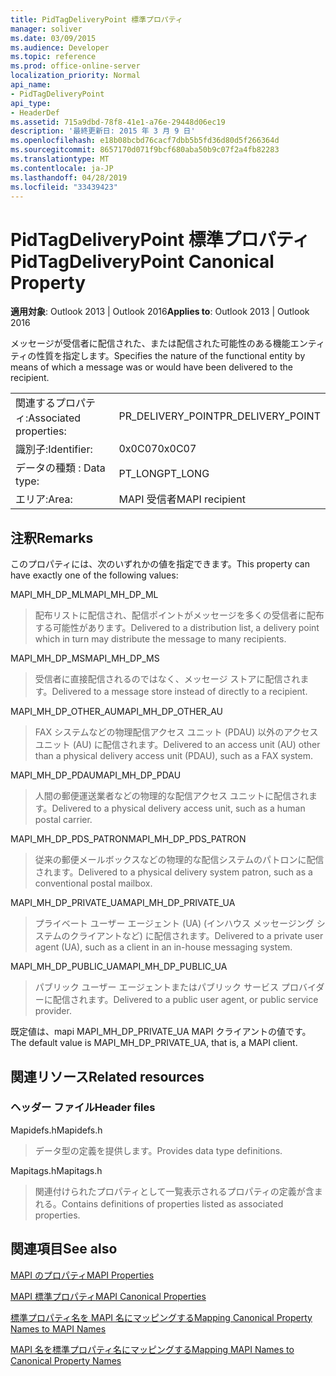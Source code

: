 ```yaml
---
title: PidTagDeliveryPoint 標準プロパティ
manager: soliver
ms.date: 03/09/2015
ms.audience: Developer
ms.topic: reference
ms.prod: office-online-server
localization_priority: Normal
api_name:
- PidTagDeliveryPoint
api_type:
- HeaderDef
ms.assetid: 715a9dbd-78f8-41e1-a76e-29448d06ec19
description: '最終更新日: 2015 年 3 月 9 日'
ms.openlocfilehash: e18b08bcbd76cacf7dbb5b5fd36d80d5f266364d
ms.sourcegitcommit: 8657170d071f9bcf680aba50b9c07f2a4fb82283
ms.translationtype: MT
ms.contentlocale: ja-JP
ms.lasthandoff: 04/28/2019
ms.locfileid: "33439423"
---
```

# <a name="pidtagdeliverypoint-canonical-property"></a><span data-ttu-id="8ca22-103">PidTagDeliveryPoint 標準プロパティ</span><span class="sxs-lookup"><span data-stu-id="8ca22-103">PidTagDeliveryPoint Canonical Property</span></span>

  
  
<span data-ttu-id="8ca22-104">**適用対象**: Outlook 2013 | Outlook 2016</span><span class="sxs-lookup"><span data-stu-id="8ca22-104">**Applies to**: Outlook 2013 | Outlook 2016</span></span> 
  
<span data-ttu-id="8ca22-105">メッセージが受信者に配信された、または配信された可能性のある機能エンティティの性質を指定します。</span><span class="sxs-lookup"><span data-stu-id="8ca22-105">Specifies the nature of the functional entity by means of which a message was or would have been delivered to the recipient.</span></span> 
  
|||
|:-----|:-----|
|<span data-ttu-id="8ca22-106">関連するプロパティ:</span><span class="sxs-lookup"><span data-stu-id="8ca22-106">Associated properties:</span></span>  <br/> |<span data-ttu-id="8ca22-107">PR_DELIVERY_POINT</span><span class="sxs-lookup"><span data-stu-id="8ca22-107">PR_DELIVERY_POINT</span></span>  <br/> |
|<span data-ttu-id="8ca22-108">識別子:</span><span class="sxs-lookup"><span data-stu-id="8ca22-108">Identifier:</span></span>  <br/> |<span data-ttu-id="8ca22-109">0x0C07</span><span class="sxs-lookup"><span data-stu-id="8ca22-109">0x0C07</span></span>  <br/> |
|<span data-ttu-id="8ca22-110">データの種類 : </span><span class="sxs-lookup"><span data-stu-id="8ca22-110">Data type:</span></span>  <br/> |<span data-ttu-id="8ca22-111">PT_LONG</span><span class="sxs-lookup"><span data-stu-id="8ca22-111">PT_LONG</span></span>  <br/> |
|<span data-ttu-id="8ca22-112">エリア:</span><span class="sxs-lookup"><span data-stu-id="8ca22-112">Area:</span></span>  <br/> |<span data-ttu-id="8ca22-113">MAPI 受信者</span><span class="sxs-lookup"><span data-stu-id="8ca22-113">MAPI recipient</span></span>  <br/> |
   
## <a name="remarks"></a><span data-ttu-id="8ca22-114">注釈</span><span class="sxs-lookup"><span data-stu-id="8ca22-114">Remarks</span></span>

<span data-ttu-id="8ca22-115">このプロパティには、次のいずれかの値を指定できます。</span><span class="sxs-lookup"><span data-stu-id="8ca22-115">This property can have exactly one of the following values:</span></span> 
  
<span data-ttu-id="8ca22-116">MAPI_MH_DP_ML</span><span class="sxs-lookup"><span data-stu-id="8ca22-116">MAPI_MH_DP_ML</span></span> 
  
> <span data-ttu-id="8ca22-117">配布リストに配信され、配信ポイントがメッセージを多くの受信者に配布する可能性があります。</span><span class="sxs-lookup"><span data-stu-id="8ca22-117">Delivered to a distribution list, a delivery point which in turn may distribute the message to many recipients.</span></span>
    
<span data-ttu-id="8ca22-118">MAPI_MH_DP_MS</span><span class="sxs-lookup"><span data-stu-id="8ca22-118">MAPI_MH_DP_MS</span></span> 
  
> <span data-ttu-id="8ca22-119">受信者に直接配信されるのではなく、メッセージ ストアに配信されます。</span><span class="sxs-lookup"><span data-stu-id="8ca22-119">Delivered to a message store instead of directly to a recipient.</span></span>
    
<span data-ttu-id="8ca22-120">MAPI_MH_DP_OTHER_AU</span><span class="sxs-lookup"><span data-stu-id="8ca22-120">MAPI_MH_DP_OTHER_AU</span></span> 
  
> <span data-ttu-id="8ca22-121">FAX システムなどの物理配信アクセス ユニット (PDAU) 以外のアクセス ユニット (AU) に配信されます。</span><span class="sxs-lookup"><span data-stu-id="8ca22-121">Delivered to an access unit (AU) other than a physical delivery access unit (PDAU), such as a FAX system.</span></span>
    
<span data-ttu-id="8ca22-122">MAPI_MH_DP_PDAU</span><span class="sxs-lookup"><span data-stu-id="8ca22-122">MAPI_MH_DP_PDAU</span></span> 
  
> <span data-ttu-id="8ca22-123">人間の郵便運送業者などの物理的な配信アクセス ユニットに配信されます。</span><span class="sxs-lookup"><span data-stu-id="8ca22-123">Delivered to a physical delivery access unit, such as a human postal carrier.</span></span>
    
<span data-ttu-id="8ca22-124">MAPI_MH_DP_PDS_PATRON</span><span class="sxs-lookup"><span data-stu-id="8ca22-124">MAPI_MH_DP_PDS_PATRON</span></span> 
  
> <span data-ttu-id="8ca22-125">従来の郵便メールボックスなどの物理的な配信システムのパトロンに配信されます。</span><span class="sxs-lookup"><span data-stu-id="8ca22-125">Delivered to a physical delivery system patron, such as a conventional postal mailbox.</span></span>
    
<span data-ttu-id="8ca22-126">MAPI_MH_DP_PRIVATE_UA</span><span class="sxs-lookup"><span data-stu-id="8ca22-126">MAPI_MH_DP_PRIVATE_UA</span></span> 
  
> <span data-ttu-id="8ca22-127">プライベート ユーザー エージェント (UA) (インハウス メッセージング システムのクライアントなど) に配信されます。</span><span class="sxs-lookup"><span data-stu-id="8ca22-127">Delivered to a private user agent (UA), such as a client in an in-house messaging system.</span></span>
    
<span data-ttu-id="8ca22-128">MAPI_MH_DP_PUBLIC_UA</span><span class="sxs-lookup"><span data-stu-id="8ca22-128">MAPI_MH_DP_PUBLIC_UA</span></span> 
  
> <span data-ttu-id="8ca22-129">パブリック ユーザー エージェントまたはパブリック サービス プロバイダーに配信されます。</span><span class="sxs-lookup"><span data-stu-id="8ca22-129">Delivered to a public user agent, or public service provider.</span></span>
    
<span data-ttu-id="8ca22-130">既定値は、mapi MAPI_MH_DP_PRIVATE_UA MAPI クライアントの値です。</span><span class="sxs-lookup"><span data-stu-id="8ca22-130">The default value is MAPI_MH_DP_PRIVATE_UA, that is, a MAPI client.</span></span> 
  
## <a name="related-resources"></a><span data-ttu-id="8ca22-131">関連リソース</span><span class="sxs-lookup"><span data-stu-id="8ca22-131">Related resources</span></span>

### <a name="header-files"></a><span data-ttu-id="8ca22-132">ヘッダー ファイル</span><span class="sxs-lookup"><span data-stu-id="8ca22-132">Header files</span></span>

<span data-ttu-id="8ca22-133">Mapidefs.h</span><span class="sxs-lookup"><span data-stu-id="8ca22-133">Mapidefs.h</span></span>
  
> <span data-ttu-id="8ca22-134">データ型の定義を提供します。</span><span class="sxs-lookup"><span data-stu-id="8ca22-134">Provides data type definitions.</span></span>
    
<span data-ttu-id="8ca22-135">Mapitags.h</span><span class="sxs-lookup"><span data-stu-id="8ca22-135">Mapitags.h</span></span>
  
> <span data-ttu-id="8ca22-136">関連付けられたプロパティとして一覧表示されるプロパティの定義が含まれる。</span><span class="sxs-lookup"><span data-stu-id="8ca22-136">Contains definitions of properties listed as associated properties.</span></span>
    
## <a name="see-also"></a><span data-ttu-id="8ca22-137">関連項目</span><span class="sxs-lookup"><span data-stu-id="8ca22-137">See also</span></span>



[<span data-ttu-id="8ca22-138">MAPI のプロパティ</span><span class="sxs-lookup"><span data-stu-id="8ca22-138">MAPI Properties</span></span>](mapi-properties.md)
  
[<span data-ttu-id="8ca22-139">MAPI 標準プロパティ</span><span class="sxs-lookup"><span data-stu-id="8ca22-139">MAPI Canonical Properties</span></span>](mapi-canonical-properties.md)
  
[<span data-ttu-id="8ca22-140">標準プロパティ名を MAPI 名にマッピングする</span><span class="sxs-lookup"><span data-stu-id="8ca22-140">Mapping Canonical Property Names to MAPI Names</span></span>](mapping-canonical-property-names-to-mapi-names.md)
  
[<span data-ttu-id="8ca22-141">MAPI 名を標準プロパティ名にマッピングする</span><span class="sxs-lookup"><span data-stu-id="8ca22-141">Mapping MAPI Names to Canonical Property Names</span></span>](mapping-mapi-names-to-canonical-property-names.md)

